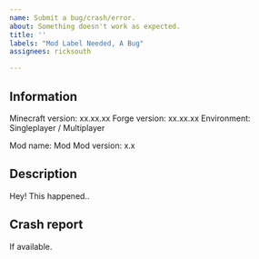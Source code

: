 ```yaml
---
name: Submit a bug/crash/error.
about: Something doesn't work as expected.
title: ''
labels: "Mod Label Needed, ‎‎A Bug"
assignees: ricksouth

---
```


## **Information**
Minecraft version: xx.xx.xx
Forge version: xx.xx.xx
Environment: Singleplayer / Multiplayer

Mod name: Mod
Mod version: x.x


## **Description**
Hey! This happened..


## **Crash report**
If available.
